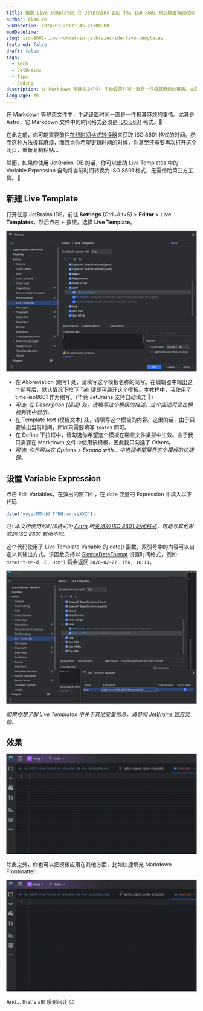 ```yaml
---
title: 借助 Live Templates 在 JetBrains IDE 中以 ISO 8601 格式输出当前时间
author: Alan Ye
pubDatetime: 2024-01-20T15:45:21+08:00
modDatetime:
slug: iso-8601-time-format-in-jetbrains-ide-live-templates
featured: false
draft: false
tags:
  - Tech
  - JetBrains
  - Tips
  - Coding
description: 在 Markdown 等静态文件中，手动设置时间一直是一件极其麻烦的事情。尤其是 Astro，它 Markdown 文件中的时间格式必须是 ISO 8601 格式。在此之前，你可能需要前往在线时间格式转换器来获取 ISO 8601 格式的时间。然而这种方法极其麻烦，而且当你希望更新时间的时候，你甚至还需要再次打开这个网页，重新复制粘贴…
language: zh
---
```


在 Markdown 等静态文件中，手动设置时间一直是一件极其麻烦的事情。尤其是 Astro，它 Markdown 文件中的时间格式必须是 [ISO 8601](https://zh.wikipedia.org/wiki/ISO_8601) 格式。🫠

在此之前，你可能需要前往[在线时间格式转换器](https://streamlet.org/tool/timeformat/)来获取 ISO 8601 格式的时间。然而这种方法极其麻烦，而且当你希望更新时间的时候，你甚至还需要再次打开这个网页，重新复制粘贴...

然而，如果你使用 JetBrains IDE 的话，你可以借助 Live Templates 中的 Variable Expression 自动将当前时间转换为 ISO 8601 格式，无需借助第三方工具。🤔

## 新建 Live Template

打开任意 JetBrains IDE，前往 **Settings** (Ctrl+Alt+S) > **Editor** > **Live Templates**，然后点击 **+** 按钮，选择 **Live Template**。

![新建 Live Template 界面](../../assets/images/iso-8601-time-format-in-jetbrains-ide-live-templates/live-template.png)

- 在 Abbreviation (缩写) 处，请填写这个模板名称的简写。在编辑器中输出这个简写后，默认情况下按下 Tab 键即可展开这个模板。本教程中，我使用了 time-iso8601 作为缩写。(毕竟 JetBrains 支持自动填充 🤨)
- _可选: 在 Description (描述) 处，请填写这个模板的描述。这个描述将会在模板列表中显示。_
- 在 Template text (模板文本) 处，请填写这个模板的内容。这里的话，由于只要输出当前时间，所以只需要填写 `$date$` 即可。
- 在 Define 下拉框中，请勾选你希望这个模板在哪些文件类型中生效。由于我只需要在 Markdown 文件中使用该模板，因此我只勾选了 Others。
- _可选: 你也可以在 Options > Expand with... 中选择希望展开这个模板的快捷键。_

## 设置 Variable Expression

点击 Edit Variables，在弹出的窗口中，在 date 变量的 Expression 中填入以下代码

```javascript
date("yyyy-MM-dd'T'HH:mm:ssXXX");
```

_注: 本文所使用的时间格式为 [Astro](https://astro.build/) 所[支持的 ISO 8601 时间格式](https://docs.astro.build/en/guides/content-collections/#working-with-dates-in-the-frontmatter)，可能与其他形式的 ISO 8601 有所不同。_

这个代码使用了 Live Template Variable 的 date() 函数，双引号中的内容可以自定义其输出方式。该函数支持以 [SimpleDateFormat](https://docs.oracle.com/javase/7/docs/api/java/text/SimpleDateFormat.html) 设置时间格式，例如: `date("Y-MM-d, E, H:m")` 将会返回 `2020-02-27, Thu, 16:11`。

![变量设置](../../assets/images/iso-8601-time-format-in-jetbrains-ide-live-templates/variable-settings.png)

_如果你想了解 Live Templates 中关于其他变量信息，请参阅 [JetBrains 官方文档](https://www.jetbrains.com/help/idea/template-variables.html)。_

## 效果

![ISO 8601 模板效果](../../assets/images/iso-8601-time-format-in-jetbrains-ide-live-templates/template-example1.gif)

除此之外，你也可以把模板应用在其他方面，比如快捷填充 Markdown Frontmatter...

![Frontmatter 模板效果](../../assets/images/iso-8601-time-format-in-jetbrains-ide-live-templates/template-example2.gif)

And... that's all! 感谢阅读 😉

